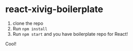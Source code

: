# react-xivig-boilerplate

1. clone the repo
2. Run `npm install`
3. Run `npm start` and you have boilerplate repo for React!

Cool!

